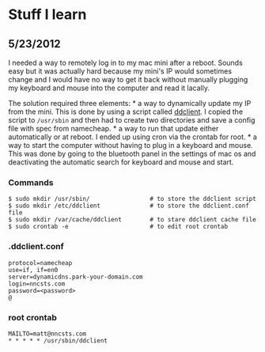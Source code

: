 Stuff I learn
=============

5/23/2012
---------
I needed a way to remotely log in to my mac mini after a reboot. Sounds easy
but it was actually hard because my mini's IP would sometimes change and I 
would have no way to get it back without manually plugging my keyboard and
mouse into the computer and read it lacally.

The solution required three elements:
    *   a way to dynamically update my IP from the mini. This is done by using
        a script called [ddclient](http://sourceforge.net/apps/trac/ddclient).
        I copied the script to `/usr/sbin` and then had to create two 
        directories and save a config file with spec from namecheap.
    *   a way to run that update either automatically or at reboot. I ended up
        using cron via the crontab for root.
    *   a way to start the computer without having to plug in a keyboard and
        mouse. This was done by going to the bluetooth panel in the settings
        of mac os and deactivating the automatic search for keyboard and mouse
        and start.

### Commands

    $ sudo mkdir /usr/sbin/                 # to store the ddclient script
    $ sudo mkdir /etc/ddclient              # to store the ddclient.conf file
    $ sudo mkdir /var/cache/ddclient        # to stare ddclient cache file
    $ sudo crontab -e                       # to edit root crontab

### .ddclient.conf

    protocol=namecheap
    use=if, if=en0
    server=dynamicdns.park-your-domain.com
    login=nncsts.com
    password=<password>
    @

### root crontab

    MAILTO=matt@nncsts.com
    * * * * * /usr/sbin/ddclient
